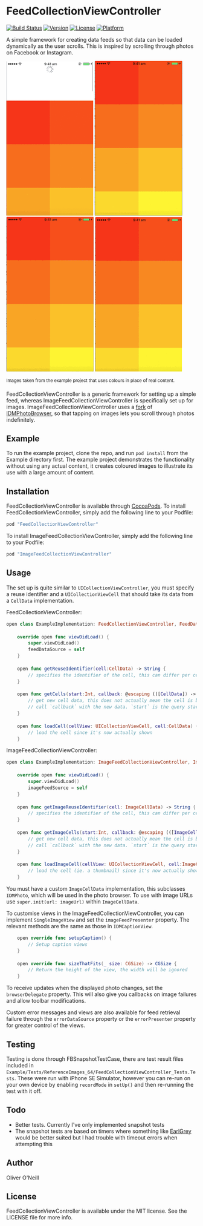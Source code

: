 # FeedCollectionViewController

[![Build Status](https://travis-ci.org/oliveroneill/FeedCollectionViewController.svg?branch=master)](https://travis-ci.org/oliveroneill/FeedCollectionViewController)
[![Version](https://img.shields.io/cocoapods/v/FeedCollectionViewController.svg?style=flat)](http://cocoapods.org/pods/FeedCollectionViewController)
[![License](https://img.shields.io/cocoapods/l/FeedCollectionViewController.svg?style=flat)](http://cocoapods.org/pods/FeedCollectionViewController)
[![Platform](https://img.shields.io/cocoapods/p/FeedCollectionViewController.svg?style=flat)](http://cocoapods.org/pods/FeedCollectionViewController)

A simple framework for creating data feeds so that data can be loaded
dynamically as the user scrolls. This is inspired by scrolling through photos
on Facebook or Instagram.

![Refresh Content by swiping down](Images/refresh.gif)    ![Images load as you scroll](Images/loads_as_scroll.gif)     ![Load bulk content when the user reaches the bottom of the feed](Images/infinite_scroll.gif)    ![Scroll through photos one at a time by tapping them](Images/view_photos.gif)

<sup>Images taken from the example project that uses colours in place of real content.</sup>

FeedCollectionViewController is a generic framework for setting up a simple
feed, whereas ImageFeedCollectionViewController is specifically set up for
images. ImageFeedCollectionViewController uses a [fork](https://github.com/oliveroneill/OOPhotoBrowser)
of [IDMPhotoBrowser](https://github.com/ideaismobile/IDMPhotoBrowser),
so that tapping on images lets you scroll through photos indefinitely.

## Example

To run the example project, clone the repo, and run `pod install` from the Example directory first.
The example project demonstrates the functionality without using any actual content, it creates
coloured images to illustrate its use with a large amount of content.

## Installation

FeedCollectionViewController is available through [CocoaPods](http://cocoapods.org). To install
FeedCollectionViewController, simply add the following line to your Podfile:

```ruby
pod "FeedCollectionViewController"
```

To install ImageFeedCollectionViewController, simply add the following line to
your Podfile:

```ruby
pod "ImageFeedCollectionViewController"
```

## Usage

The set up is quite similar to `UICollectionViewController`, you must specify a
reuse identifier and a `UICollectionViewCell` that should take its data from a
`CellData` implementation.

FeedCollectionViewController:

``` swift
open class ExampleImplementation: FeedCollectionViewController, FeedDataSource {

    override open func viewDidLoad() {
        super.viewDidLoad()
        feedDataSource = self
    }

    open func getReuseIdentifier(cell:CellData) -> String {
        // specifies the identifier of the cell, this can differ per cell
    }

    open func getCells(start:Int, callback: @escaping (([CellData]) -> Void)) {
        // get new cell data, this does not actually mean the cell is being shown
        // call `callback` with the new data. `start` is the query starting position
    }

    open func loadCell(cellView: UICollectionViewCell, cell:CellData) {
        // load the cell since it's now actually shown
    }
```

ImageFeedCollectionViewController:

``` swift
open class ExampleImplementation: ImageFeedCollectionViewController, ImageFeedDataSource {

    override open func viewDidLoad() {
        super.viewDidLoad()
        imageFeedSource = self
    }

    open func getImageReuseIdentifier(cell: ImageCellData) -> String {
        // specifies the identifier of the cell, this can differ per cell
    }

    open func getImageCells(start:Int, callback: @escaping (([ImageCellData]) -> Void)) {
        // get new cell data, this does not actually mean the cell is being shown
        // call `callback` with the new data. `start` is the query starting position
    }

    open func loadImageCell(cellView: UICollectionViewCell, cell:ImageCellData) {
        // load the cell (ie. a thumbnail) since it's now actually shown
    }
```

You must have a custom `ImageCellData` implementation, this subclasses
`IDMPhoto`, which will be used in the photo browser. To use with image
URLs use `super.init(url: imageUrl)` within `ImageCellData`.

To customise views in the ImageFeedCollectionViewController, you can
implement `SingleImageView` and set the `imageFeedPresenter` property.
The relevant methods are the same as those in `IDMCaptionView`.
``` swift
    open override func setupCaption() {
        // Setup caption views
    }

    open override func sizeThatFits(_ size: CGSize) -> CGSize {
        // Return the height of the view, the width will be ignored
    }
```
To receive updates when the displayed photo changes, set the `browserDelegate`
property. This will also give you callbacks on image failures and allow toolbar
modifications.

Custom error messages and views are also available for feed retrieval failure
through the `errorDataSource` property or the `errorPresenter` property for
greater control of the views.

## Testing
Testing is done through FBSnapshotTestCase, there are test result files included
in `Example/Tests/ReferenceImages_64/FeedCollectionViewController_Tests.Tests`.
These were run with iPhone SE Simulator, however you can re-run on your own
device by enabling `recordMode` in `setUp()` and then re-running the test with
it off.

## Todo
- Better tests. Currently I've only implemented snapshot tests
- The snapshot tests are based on timers where something like
[EarlGrey](https://github.com/google/EarlGrey) would be better suited but I
had trouble with timeout errors when attempting this

## Author

Oliver O'Neill

## License

FeedCollectionViewController is available under the MIT license. See the LICENSE file for more info.
